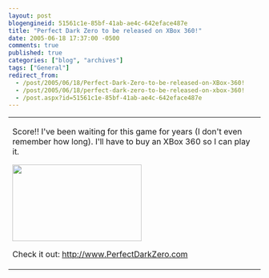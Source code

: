 ```yaml
---
layout: post
blogengineid: 51561c1e-85bf-41ab-ae4c-642eface487e
title: "Perfect Dark Zero to be released on XBox 360!"
date: 2005-06-18 17:37:00 -0500
comments: true
published: true
categories: ["blog", "archives"]
tags: ["General"]
redirect_from: 
  - /post/2005/06/18/Perfect-Dark-Zero-to-be-released-on-XBox-360!
  - /post/2005/06/18/perfect-dark-zero-to-be-released-on-xbox-360!
  - /post.aspx?id=51561c1e-85bf-41ab-ae4c-642eface487e
---
```

<!-- more -->
<table border="0" cellspacing="0" cellpadding="0">
	<tbody>
		<tr>
			<td>
			<div class="post">
			<p>
			Score!! I&#39;ve been waiting for this game for years (I don&#39;t even remember how long). I&#39;ll have to buy an XBox 360 so I can play it.
			</p>
			<p>
			<img src="/Blog/images/14/o_wallpaper1lg.jpg" border="0" alt="" width="258" height="153" />
			</p>
			<p>
			Check it out: <a href="http://www.perfectdarkzero.com/">http://www.PerfectDarkZero.com</a>
			</p>
			</div>
			</td>
		</tr>
	</tbody>
</table>
